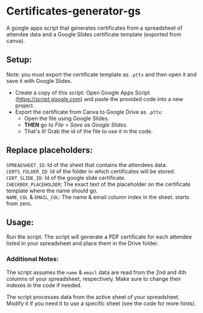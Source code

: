 # Certificates-generator-gs
A google apps script that generates certificates from a spreadsheet of attendee data and a Google Slides certificate template (exported from canva).

## Setup:
Note: you must export the certificate template as `.pttx` and then open it and save it with Google Slides.
  - Create a copy of this script: Open Google Apps Script (https://script.google.com) and paste the provided code into a new project.
  - Export the certificate from Canva to Google Drive as `.pttx`:
    - Open the file using Google Slides.
    - **THEN** go to *File* > *Save as Google Slides*.
    - That's it! Grab the id of the file to use it in the code.

## Replace placeholders:
`SPREADSHEET_ID`: Id of the sheet that contains the attendees data.<br>
`CERTS_FOLDER_ID`: Id of the folder in which certificates will be stored.<br>
`CERT_SLIDE_ID`: Id of the google slide certificate.<br>
`CHECKBOX_PLACEHOLDER`: The exact text of the placeholder on the certificate template where the name should go.<br>
`NAME_COL` & `EMAIL_COL`: The name & email column index in the sheet. starts from zero.

## Usage:
Run the script. The script will generate a PDF certificate for each attendee listed in your spreadsheet and place them in the Drive folder.


### Additional Notes:
The script assumes the `name` & `email` data are read from the 2nd and 4th columns of your spreadsheet, respectively. Make sure to change their indexes in the code if needed.

The script processes data from the active sheet of your spreadsheet. Modify it if you need it to use a specific sheet (see the code for more hints).
